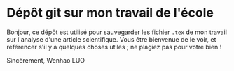 # Dépôt git sur mon travail de l'école

Bonjour, ce dépôt est utilisé pour sauvegarder les fichier `.tex` de mon travail sur l'analyse d'une article scientifique. Vous être bienvenue de le voir, et référencer s'il y a quelques choses utiles ; ne plagiez pas pour votre bien !

Sincèrement,
Wenhao LUO
